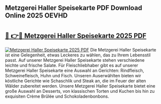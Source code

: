 ## Metzgerei Haller Speisekarte PDF Download Online 2025 OEVHD

# <h2><a href="http://gc7bln.nevu.top/?p=Metzgerei+Haller+Speisekarte">🔗 👉🔴 Metzgerei Haller Speisekarte 2025 PDF</a></h2>

[![Metzgerei Haller Speisekarte 2025 PDF](https://i.imgur.com/dBaPXMq.png)](http://gc7bln.nevu.top/?p=Metzgerei+Haller+Speisekarte)
Die Metzgerei Haller Speisekarte ist eine Gelegenheit, etwas Leckeres zu wählen, das zu Ihrem Lebensstil passt. Auf unserer Metzgerei Haller Speisekarte stehen verschiedene leichte und frische Salate. Für Fleischliebhaber gibt es auf unserer Metzgerei Haller Speisekarte eine Auswahl an Gerichten: Rindfleisch, Schweinefleisch, Huhn und Fisch. Unseren Auserwählten bieten wir köstliche Gerichte wie Schaschlik und Steak an, die im Feuer der alten Wälder zubereitet werden. Unsere Metzgerei Haller Speisekarte bietet eine große Auswahl an Desserts, von klassischen Torten und Kuchen bis hin zu exquisiten Crème Brûlée und Schokoladenbonbons.
